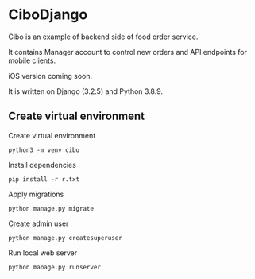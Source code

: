 # CiboDjango
Cibo is an example of backend side of food order service.

It contains Manager account to control new orders and API endpoints for mobile clients. 

iOS version coming soon.

It is written on Django (3.2.5) and Python 3.8.9.

## Create virtual environment 

Create virtual environment 

``
python3 -m venv cibo
``

Install dependencies

``
pip install -r r.txt 
``

Apply migrations

``
python manage.py migrate
``

Create admin user

``
python manage.py createsuperuser
``

Run local web server

``
python manage.py runserver
``